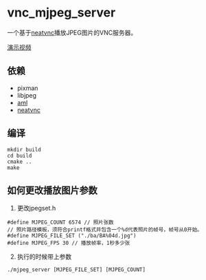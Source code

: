 # vnc_mjpeg_server
一个基于[neatvnc](https://github.com/any1/neatvnc)播放JPEG图片的VNC服务器。

[演示视频](https://www.bilibili.com/video/BV1nLCwYXE7F)
## 依赖
* pixman
* libjpeg
* [aml](https://github.com/any1/aml)
* [neatvnc](https://github.com/any1/neatvnc)
## 编译
~~~
mkdir build
cd build
cmake ..
make
~~~
## 如何更改播放图片参数
1. 更改jpegset.h
~~~
#define MJPEG_COUNT 6574 // 照片张数
// 照片路径模板，须符合printf格式并包含一个%d代表照片的帧号，帧号从0开始。
#define MJPEG_FILE_SET ("./ba/BA%04d.jpg") 
#define MJPEG_FPS 30 // 播放帧率，1秒多少张
~~~
2. 执行的时候带上参数
~~~
./mjpeg_server [MJPEG_FILE_SET] [MJPEG_COUNT]
~~~
